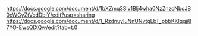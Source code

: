 https://docs.google.com/document/d/1bXZmq3Slv1Blj4wha0NzZnzcNboJB0cWGyZtVcdDbiY/edit?usp=sharing
https://docs.google.com/document/d/1_RzdnuyIuNnUNvtgLbT_pbbKKlqgji87YO-EwsQIXQw/edit?tab=t.0
